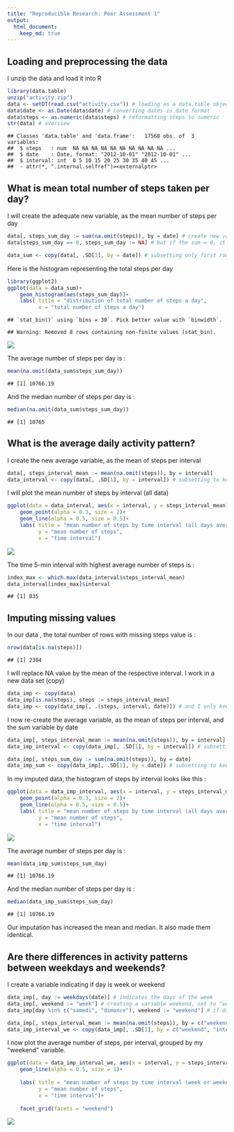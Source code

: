 ```yaml
---
title: "Reproducible Research: Peer Assessment 1"
output: 
  html_document:
    keep_md: true
---
```



## Loading and preprocessing the data

I unzip the data and load it into R

```r
library(data.table)
unzip("activity.zip")
data <- setDT(read.csv("activity.csv")) # loading as a data.table object
data$date <- as.Date(data$date) # converting dates in date format
data$steps <- as.numeric(data$steps) # reformatting steps to numeric
str(data) # overview
```

```
## Classes 'data.table' and 'data.frame':	17568 obs. of  3 variables:
##  $ steps   : num  NA NA NA NA NA NA NA NA NA NA ...
##  $ date    : Date, format: "2012-10-01" "2012-10-01" ...
##  $ interval: int  0 5 10 15 20 25 30 35 40 45 ...
##  - attr(*, ".internal.selfref")=<externalptr>
```


## What is mean total number of steps taken per day?

I will create the adequate new variable, as the mean number of steps per day


```r
data[, steps_sum_day := sum(na.omit(steps)), by = date] # create new variable steps_total_day and assign to it the sum of steps, omitting NA values, per date
data[steps_sum_day == 0, steps_sum_day := NA] # but if the sum = 0, it is because data is actually missing

data_sum <- copy(data[, .SD[1], by = date]) # subsetting only first row by day
```

Here is the histogram representing the total steps per day


```r
library(ggplot2)
ggplot(data = data_sum)+
    geom_histogram(aes(steps_sum_day))+
    labs( title = "distribution of total number of steps a day",
          x = "total number of steps a day")
```

```
## `stat_bin()` using `bins = 30`. Pick better value with `binwidth`.
```

```
## Warning: Removed 8 rows containing non-finite values (stat_bin).
```

![](PA1_template_files/figure-html/unnamed-chunk-3-1.png)<!-- -->

The average number of steps per day is : 


```r
mean(na.omit(data_sum$steps_sum_day))
```

```
## [1] 10766.19
```

And the median number of steps per day is : 


```r
median(na.omit(data_sum$steps_sum_day))
```

```
## [1] 10765
```



## What is the average daily activity pattern?

I create the new average variable, as the mean of steps per interval


```r
data[, steps_interval_mean := mean(na.omit(steps)), by = interval]
data_interval <- copy(data[, .SD[1], by = interval]) # subsetting to keep only the first row by interval
```

I will plot the mean number of steps by interval (all data)


```r
ggplot(data = data_interval, aes(x = interval, y = steps_interval_mean))+
    geom_point(alpha = 0.3, size = 2)+
    geom_line(alpha = 0.5, size = 0.5)+
    labs( title = "mean number of steps by time interval (all days averaged)",
          y = "mean number of steps",
          x = "time interval")
```

![](PA1_template_files/figure-html/unnamed-chunk-7-1.png)<!-- -->

The time 5-min interval with highest average number of steps is : 


```r
index_max <- which.max(data_interval$steps_interval_mean)
data_interval[index_max]$interval
```

```
## [1] 835
```



## Imputing missing values

In our data , the total number of rows with missing steps value is : 


```r
nrow(data[is.na(steps)])
```

```
## [1] 2304
```

I will replace NA value by the mean of the respective interval. I work in a new data set (copy)


```r
data_imp <- copy(data)
data_imp[is.na(steps), steps := steps_interval_mean]
data_imp <- copy(data_imp[, .(steps, interval, date)]) # and I only keep the original variables
```

I now re-create the average variable, as the mean of steps per interval, and the sum variable by date


```r
data_imp[, steps_interval_mean := mean(na.omit(steps)), by = interval]
data_imp_interval <- copy(data_imp[, .SD[1], by = interval]) # subsetting to keep only the first row by interval

data_imp[, steps_sum_day := sum(na.omit(steps)), by = date]
data_imp_sum <- copy(data_imp[, .SD[1], by = date]) # subsetting to keep only the first row by interval
```

In my imputed data, the histogram of steps by interval looks like this : 


```r
ggplot(data = data_imp_interval, aes(x = interval, y = steps_interval_mean))+
    geom_point(alpha = 0.3, size = 2)+
    geom_line(alpha = 0.5, size = 0.5)+
    labs( title = "mean number of steps by time interval (all days averaged)",
          y = "mean number of steps",
          x = "time interval")
```

![](PA1_template_files/figure-html/unnamed-chunk-12-1.png)<!-- -->

The average number of steps per day is : 


```r
mean(data_imp_sum$steps_sum_day)
```

```
## [1] 10766.19
```

And the median number of steps per day is : 


```r
median(data_imp_sum$steps_sum_day)
```

```
## [1] 10766.19
```

Our imputation has increased the mean and median. It also made them identical. 



## Are there differences in activity patterns between weekdays and weekends?

I create a variable indicating if day is week or weekend


```r
data_imp[, day := weekdays(date)] # indicates the days of the week
data_imp[, weekend := "week"] # creating a variable weekend, set to "week"
data_imp[day %in% c("samedi", "dimance"), weekend := "weekend"] # if day is saturday or sunday, its weekend

data_imp[, steps_interval_mean := mean(na.omit(steps)), by = c("weekend", "interval")] # compute means by interval and grouped by weekend variable
data_imp_interval_we <- copy(data_imp[, .SD[1], by = c("weekend", "interval")]) # subetting to keep only first row by interval and weekend variable
```

I now plot the average number of steps, per interval, grouped by my "weekend" variable. 


```r
ggplot(data = data_imp_interval_we, aes(x = interval, y = steps_interval_mean))+
    geom_line(alpha = 0.5, size = 1)+
    
    labs( title = "mean number of steps by time interval (week or weekend)",
          y = "mean number of steps",
          x = "time interval")+
    
    facet_grid(facets = "weekend")
```

![](PA1_template_files/figure-html/unnamed-chunk-16-1.png)<!-- -->


